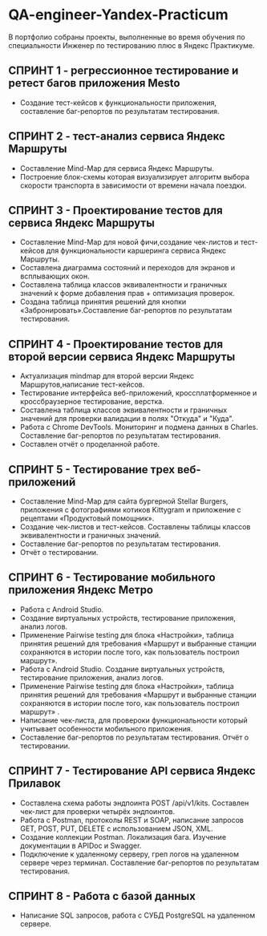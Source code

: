 # QA-engineer-Yandex-Practicum
В портфолио собраны проекты, выполненные во время обучения по специальности Инженер по тестированию плюс в Яндекс Практикуме.

## СПРИНТ 1 - регрессионное тестирование и ретест багов приложения Mesto

* Создание тест-кейсов к функциональности приложения, составление баг-репортов по результатам тестирования.

## СПРИНТ 2 - тест-анализ сервиса Яндекс Маршруты

* Составление Mind-Map для сервиса Яндекс Маршруты.
* Построение блок-схемы которая визуализирует алгоритм выбора скорости транспорта в зависимости от времени начала поездки.

## СПРИНТ 3 - Проектирование тестов для сервиса Яндекс Маршруты

* Составление Mind-Map для новой фичи,создание чек-листов и тест-кейсов для функциональности каршеринга сервиса Яндекс Маршруты. 
* Составлена диаграмма состояний и переходов для экранов и всплывающих окон. 
* Составлена таблица классов эквивалентности и граничных значений к форме добавления прав + оптимизация проверок. 
* Создана таблица принятия решений для кнопки «Забронировать».Составление баг-репортов по результатам тестирования.

## СПРИНТ 4 - Проектирование тестов для второй версии сервиса Яндекс Маршруты

* Актуализация mindmap для второй версии Яндекс Маршрутов,написание тест-кейсов. 
* Тестирование интерфейса веб-приложений, кроссплатформенное и кроссбраузерное тестирование, верстка. 
* Составлена таблица классов эквивалентности и граничных значений для проверки валидации в полях "Откуда" и "Куда". 
* Работа с Chrome DevTools. Мониторинг и подмена данных в Charles. Составление баг-репортов по результатам тестирования.
* Составлен отчёт о проделанной работе.

## СПРИНТ 5 - Тестирование трех веб-приложений

* Составление Mind-Map для сайта бургерной Stellar Burgers, приложения с фотографиями котиков Kittygram и приложение с рецептами «Продуктовый помощник». 
* Создание чек-листов и тест-кейсов. Составлены таблицы классов эквивалентности и граничных значений. 
* Составление баг-репортов по результатам тестирования. 
* Отчёт о тестировании.

## СПРИНТ 6 - Тестирование мобильного приложения Яндекс Метро

* Работа с Android Studio. 
* Создание виртуальных устройств, тестирование приложения, анализ логов. 
* Применение Pairwise testing для блока «Настройки», таблица принятия решений для требования «Маршрут и выбранные станции сохраняются в истории после того, как пользователь построил маршрут». 
* Работа с Android Studio. Создание виртуальных устройств, тестирование приложения, анализ логов. 
* Применение Pairwise testing для блока «Настройки», таблица принятия решений для требования «Маршрут и выбранные станции сохраняются в истории после того, как пользователь построил маршрут» . 
* Написание чек-листа, для провероки функциональности который учитывает особенности мобильного приложения.
* Составление баг-репортов по результатам тестирования. Отчёт о тестировании.

## СПРИНТ 7 - Тестирование API сервиса Яндекс Прилавок

* Составлена схема работы эндпоинта POST /api/v1/kits. Составлен чек-лист для проверки четырёх эндпоинтов. 
* Работа с Postman, протоколы REST и SOAP, написание запросов  GET, POST, PUT, DELETE с использованием JSON, XML. 
* Создание коллекции Postman. Локализация бага. Изучение документации в APIDoc и Swagger. 
* Подключение к удаленному серверу, греп логов на удаленном сервере через терминал. Составление баг-репортов по результатам тестирования.

## СПРИНТ 8 - Работа с базой данных

* Написание SQL запросов, работа с СУБД PostgreSQL на удаленном сервере.

